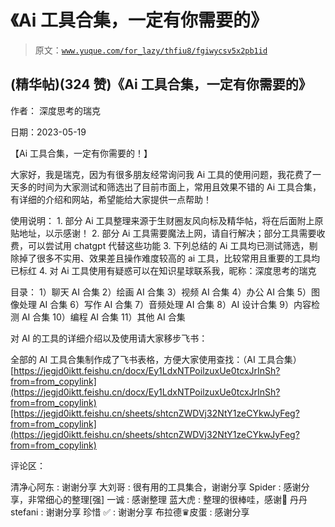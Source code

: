 # 《Ai 工具合集，一定有你需要的》

> 原文：[`www.yuque.com/for_lazy/thfiu8/fgiwycsv5x2pb1id`](https://www.yuque.com/for_lazy/thfiu8/fgiwycsv5x2pb1id)



## (精华帖)(324 赞)《Ai 工具合集，一定有你需要的》 

作者： 深度思考的瑞克 

日期：2023-05-19 

【Ai 工具合集，一定有你需要的！】 

大家好，我是瑞克，因为有很多朋友经常询问我 Ai 工具的使用问题，我花费了一天多的时间为大家测试和筛选出了目前市面上，常用且效果不错的 Ai 工具合集，有详细的介绍和网站，希望能给大家提供一点帮助！ 

使用说明： <ne-oli index-type="0">1.  部分 Ai 工具整理来源于生财圈友风向标及精华帖，将在后面附上原贴地址，以示感谢！ <ne-oli index-type="0">2.  部分 Ai 工具需要魔法上网，请自行解决；部分工具需要收费，可以尝试用 chatgpt 代替这些功能 <ne-oli index-type="0">3.  下列总结的 Ai 工具均已测试筛选，剔除掉了很多不实用、效果差且操作难度较高的 ai 工具，比较常用且重要的工具均已标红 <ne-oli index-type="0">4.  对 Ai 工具使用有疑惑可以在知识星球联系我，昵称：深度思考的瑞克 

目录： 1）聊天 AI 合集 2）绘画 AI 合集 3）视频 AI 合集 4）办公 AI 合集 5）图像处理 AI 合集 6）写作 AI 合集 7）音频处理 AI 合集 8）AI 设计合集 9）内容检测 AI 合集 10）编程 AI 合集 11）其他 AI 合集 

对 AI 的工具的详细介绍以及使用请大家移步飞书： 

全部的 AI 工具合集制作成了飞书表格，方便大家使用查找：（AI 工具合集）[https://jegjd0iktt.feishu.cn/docx/Ey1LdxNTPoilzuxUe0tcxJrInSh?from=from_copylink](https://jegjd0iktt.feishu.cn/docx/Ey1LdxNTPoilzuxUe0tcxJrInSh?from=from_copylink)[https://jegjd0iktt.feishu.cn/sheets/shtcnZWDVj32NtY1zeCYkwJyFeg?from=from_copylink](https://jegjd0iktt.feishu.cn/sheets/shtcnZWDVj32NtY1zeCYkwJyFeg?from=from_copylink) 

评论区： 

清净心阿东 : 谢谢分享 大刘哥 : 很有用的工具集合，谢谢分享 Spider : 感谢分享，非常细心的整理[强] 一诚 : 感谢整理 蓝大虎 : 整理的很棒哇，感谢🙏 丹丹 stefani : 谢谢分享 珍惜 ✅ : 谢谢分享 布拉德♛皮蛋 : 感谢分享
